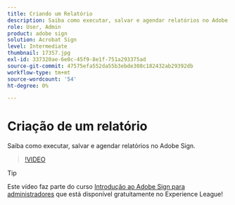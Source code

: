 ```yaml
---
title: Criando um Relatório
description: Saiba como executar, salvar e agendar relatórios no Adobe Sign
role: User, Admin
product: adobe sign
solution: Acrobat Sign
level: Intermediate
thumbnail: 17357.jpg
exl-id: 337320ae-6e0c-45f9-8e1f-751a293375ad
source-git-commit: 47575efa552da55b3ebde308c182432ab29392db
workflow-type: tm+mt
source-wordcount: '54'
ht-degree: 0%

---
```


# Criação de um relatório

Saiba como executar, salvar e agendar relatórios no Adobe Sign.

>[!VIDEO](https://video.tv.adobe.com/v/17357?hidetitle=true)

>[!TIP]
>
>Este vídeo faz parte do curso [Introdução ao Adobe Sign para administradores](https://experienceleague.adobe.com/?recommended=Sign-A-1-2020.2) que está disponível gratuitamente no Experience League!
